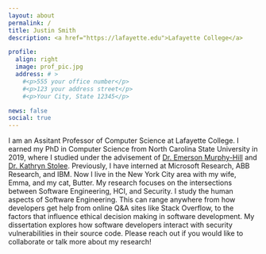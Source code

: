 ```yaml
---
layout: about
permalink: /
title: Justin Smith
description: <a href="https://lafayette.edu">Lafayette College</a>

profile:
  align: right
  image: prof_pic.jpg
  address: # >
    #<p>555 your office number</p>
    #<p>123 your address street</p>
    #<p>Your City, State 12345</p>

news: false
social: true
---
```


I am an Assitant Professor of Computer Science at Lafayette College. I earned my PhD in Computer Science from North Carolina State University in 2019, where I studied under the advisement of [Dr. Emerson Murphy-Hill](https://ai.google/research/people/EmersonMurphyHill) and [Dr. Kathryn Stolee](http://kstolee.github.io/). Previously, I have interned at Microsoft Research, ABB Research, and IBM. Now I live in the New York City area with my wife, Emma, and my cat, Butter. My research focuses on the intersections between Software Engineering, HCI, and Security. I study the human aspects of Software Engineering. This can range anywhere from how developers get help from online Q&A sites like Stack Overflow, to the factors that influence ethical decision making in software development. My dissertation explores how software developers interact with security vulnerabilities in their source code. Please reach out if you would like to collaborate or talk more about my research! 
